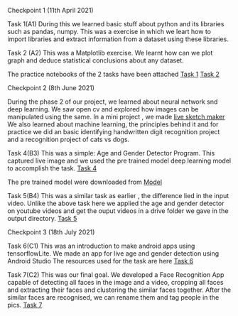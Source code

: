 Checkpoint 1 (11th April 2021)

Task 1(A1)
During this we learned basic stuff about python and its libraries such as pandas, numpy. This was a exercise in which we leart how to import libraries and extract information from a dataset using these libraries.

Task 2 (A2)
This was a Matplotlib exercise. We learnt how can we plot graph and deduce statistical conclusions about any dataset. 

The practice notebooks of the 2 tasks have been attached  [Task 1](https://github.com/ojasvi-kathuria/SoC-Tasks/blob/main/Task_1(A1).ipynb)
[Task 2](https://github.com/ojasvi-kathuria/SoC-Tasks/blob/main/Task_2(A2).ipynb)


Checkpoint 2 (8th June 2021)

During the phase 2 of our project, we learned about neural network snd deep learning.
We saw open cv and explored how images can be manipulated using the same. In a mini project , we made [live sketch maker](https://github.com/ojasvi-kathuria/SoC-Tasks/blob/main/Live%20Sketch%20Using%20Webcam.ipynb) We also learned about machine learning, the principles behind it and for practice we did an basic identifying handwritten digit recognition project and a recognition project of cats vs dogs. 

Task 4(B3)
This was a simple: Age and Gender Detector Program. This captured live image and we used the pre trained model deep learning model to accomplish the task.
[Task 4](https://github.com/ojasvi-kathuria/SoC-Tasks/blob/main/Task%20_4(B3))

The pre trained model were downloaded from [Model](https://github.com/pydeveloperashish/Age-and-Gender-Recognition/tree/main/models)

Task 5(B4)
This was a similar task as earlier , the difference lied in the input video. Unlike the above task here we applied the age and gender detector on youtube videos and get the ouput videos in a drive folder we gave in the output directory. 
[Task 5](https://github.com/ojasvi-kathuria/SoC-Tasks/blob/main/Task%20_5(B4).ipynb)

Checkpoint 3 (18th July 2021)

Task 6(C1)
This was an introduction to make android apps using tensorflowLite. We made an app for live age and gender detection using Android Studio 
The resources used for the task are here [Task 6](https://github.com/ojasvi-kathuria/SoC-Tasks/blob/main/Task_6(C1).ipynb)

Task 7(C2)
This was our final goal. We developed a Face Recognition App capable of detecting all faces in the image and a video, cropping all faces and extracting their faces and clustering the similar faces together. After the similar faces are recognised, we can rename them and tag people in the pics. 
[Task 7](https://github.com/ojasvi-kathuria/SoC-Tasks/blob/main/Task_7(C2).ipynb)
